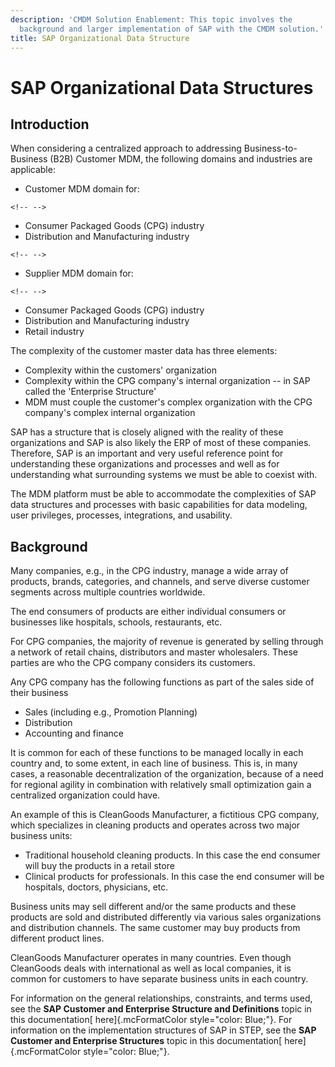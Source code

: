 ```yaml
---
description: 'CMDM Solution Enablement: This topic involves the
  background and larger implementation of SAP with the CMDM solution.'
title: SAP Organizational Data Structure
---
```


SAP Organizational Data Structures
==================================

Introduction
------------

When considering a centralized approach to addressing
Business-to-Business (B2B) Customer MDM, the following domains and
industries are applicable:

-   Customer MDM domain for:

```{=html}
<!-- -->
```
-   Consumer Packaged Goods (CPG) industry
-   Distribution and Manufacturing industry

```{=html}
<!-- -->
```
-   Supplier MDM domain for:

```{=html}
<!-- -->
```
-   Consumer Packaged Goods (CPG) industry
-   Distribution and Manufacturing industry
-   Retail industry

The complexity of the customer master data has three elements:

-   Complexity within the customers' organization
-   Complexity within the CPG company's internal organization -- in SAP
    called the \'Enterprise Structure\'
-   MDM must couple the customer\'s complex organization with the CPG
    company's complex internal organization

SAP has a structure that is closely aligned with the reality of these
organizations and SAP is also likely the ERP of most of these companies.
Therefore, SAP is an important and very useful reference point for
understanding these organizations and processes and well as for
understanding what surrounding systems we must be able to coexist with.

The MDM platform must be able to accommodate the complexities of SAP
data structures and processes with basic capabilities for data modeling,
user privileges, processes, integrations, and usability.

Background
----------

Many companies, e.g., in the CPG industry, manage a wide array of
products, brands, categories, and channels, and serve diverse customer
segments across multiple countries worldwide.

The end consumers of products are either individual consumers or
businesses like hospitals, schools, restaurants, etc.

For CPG companies, the majority of revenue is generated by selling
through a network of retail chains, distributors and master wholesalers.
These parties are who the CPG company considers its customers.

Any CPG company has the following functions as part of the sales side of
their business

-   Sales (including e.g., Promotion Planning)
-   Distribution
-   Accounting and finance

It is common for each of these functions to be managed locally in each
country and, to some extent, in each line of business. This is, in many
cases, a reasonable decentralization of the organization, because of a
need for regional agility in combination with relatively small
optimization gain a centralized organization could have.

An example of this is CleanGoods Manufacturer, a fictitious CPG company,
which specializes in cleaning products and operates across two major
business units:

-   Traditional household cleaning products. In this case the end
    consumer will buy the products in a retail store
-   Clinical products for professionals. In this case the end consumer
    will be hospitals, doctors, physicians, etc.

Business units may sell different and/or the same products and these
products are sold and distributed differently via various sales
organizations and distribution channels. The same customer may buy
products from different product lines.

CleanGoods Manufacturer operates in many countries. Even though
CleanGoods deals with international as well as local companies, it is
common for customers to have separate business units in each country.

For information on the general relationships, constraints, and terms
used, see the **SAP Customer and Enterprise Structure and Definitions**
topic in this documentation[ here]{.mcFormatColor style="color: Blue;"}.
For information on the implementation structures of SAP in STEP, see the
**SAP Customer and Enterprise Structures** topic in this documentation[
here]{.mcFormatColor style="color: Blue;"}.
